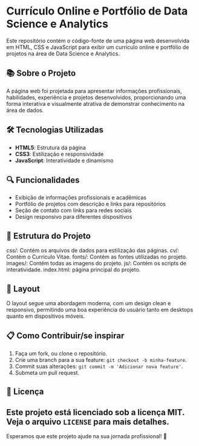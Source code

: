 # Currículo Online e Portfólio de Data Science e Analytics

Este repositório contém o código-fonte de uma página web desenvolvida em HTML, CSS e JavaScript para exibir um currículo online e portfólio de projetos na área de Data Science e Analytics.

## 📚 Sobre o Projeto

A página web foi projetada para apresentar informações profissionais, habilidades, experiência e projetos desenvolvidos, proporcionando uma forma interativa e visualmente atrativa de demonstrar conhecimento na área de dados.

## 🛠️ Tecnologias Utilizadas

- **HTML5**: Estrutura da página
- **CSS3**: Estilização e responsividade
- **JavaScript**: Interatividade e dinamismo

## 🔍 Funcionalidades

- Exibição de informações profissionais e acadêmicas
- Portfólio de projetos com descrição e links para repositórios
- Seção de contato com links para redes sociais
- Design responsivo para diferentes dispositivos

## 📂 Estrutura do Projeto

css/: Contém os arquivos de dados para estilização das páginas.
cv/: Contém o Currículo Vitae.
fonts/: Contém as fontes utilizadas no projeto.
images/: Contém todas as imagens do projeto.
js/: Contém os scripts de interatividade.
index.html: página principal do projeto.


## 🎨 Layout

O layout segue uma abordagem moderna, com um design clean e responsivo, permitindo uma boa experiência do usuário tanto em desktops quanto em dispositivos móveis.

## 📋 Como Contribuir/se inspirar

1. Faça um fork, ou clone o repositório.  
2. Crie uma branch para a sua feature: `git checkout -b minha-feature`.  
3. Commit suas alterações: `git commit -m 'Adicionar nova feature'`.  
4. Submeta um pull request.  

## 📜 Licença

Este projeto está licenciado sob a licença MIT. Veja o arquivo `LICENSE` para mais detalhes.
---

Esperamos que este projeto ajude na sua jornada profissional! 🚀

